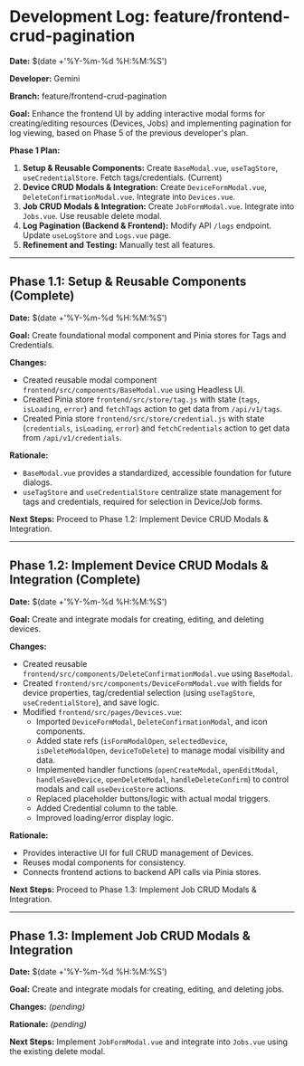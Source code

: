# Development Log: feature/frontend-crud-pagination

**Date:** $(date +'%Y-%m-%d %H:%M:%S')

**Developer:** Gemini

**Branch:** feature/frontend-crud-pagination

**Goal:** Enhance the frontend UI by adding interactive modal forms for creating/editing resources (Devices, Jobs) and implementing pagination for log viewing, based on Phase 5 of the previous developer's plan.

**Phase 1 Plan:**

1.  **Setup & Reusable Components:** Create `BaseModal.vue`, `useTagStore`, `useCredentialStore`. Fetch tags/credentials. (Current)
2.  **Device CRUD Modals & Integration:** Create `DeviceFormModal.vue`, `DeleteConfirmationModal.vue`. Integrate into `Devices.vue`.
3.  **Job CRUD Modals & Integration:** Create `JobFormModal.vue`. Integrate into `Jobs.vue`. Use reusable delete modal.
4.  **Log Pagination (Backend & Frontend):** Modify API `/logs` endpoint. Update `useLogStore` and `Logs.vue` page.
5.  **Refinement and Testing:** Manually test all features.

---

## Phase 1.1: Setup & Reusable Components (Complete)

**Date:** $(date +'%Y-%m-%d %H:%M:%S')

**Goal:** Create foundational modal component and Pinia stores for Tags and Credentials.

**Changes:**
*   Created reusable modal component `frontend/src/components/BaseModal.vue` using Headless UI.
*   Created Pinia store `frontend/src/store/tag.js` with state (`tags`, `isLoading`, `error`) and `fetchTags` action to get data from `/api/v1/tags`.
*   Created Pinia store `frontend/src/store/credential.js` with state (`credentials`, `isLoading`, `error`) and `fetchCredentials` action to get data from `/api/v1/credentials`.

**Rationale:**
*   `BaseModal.vue` provides a standardized, accessible foundation for future dialogs.
*   `useTagStore` and `useCredentialStore` centralize state management for tags and credentials, required for selection in Device/Job forms.

**Next Steps:** Proceed to Phase 1.2: Implement Device CRUD Modals & Integration.

---

## Phase 1.2: Implement Device CRUD Modals & Integration (Complete)

**Date:** $(date +'%Y-%m-%d %H:%M:%S')

**Goal:** Create and integrate modals for creating, editing, and deleting devices.

**Changes:**
*   Created reusable `frontend/src/components/DeleteConfirmationModal.vue` using `BaseModal`.
*   Created `frontend/src/components/DeviceFormModal.vue` with fields for device properties, tag/credential selection (using `useTagStore`, `useCredentialStore`), and save logic.
*   Modified `frontend/src/pages/Devices.vue`:
    *   Imported `DeviceFormModal`, `DeleteConfirmationModal`, and icon components.
    *   Added state refs (`isFormModalOpen`, `selectedDevice`, `isDeleteModalOpen`, `deviceToDelete`) to manage modal visibility and data.
    *   Implemented handler functions (`openCreateModal`, `openEditModal`, `handleSaveDevice`, `openDeleteModal`, `handleDeleteConfirm`) to control modals and call `useDeviceStore` actions.
    *   Replaced placeholder buttons/logic with actual modal triggers.
    *   Added Credential column to the table.
    *   Improved loading/error display logic.

**Rationale:**
*   Provides interactive UI for full CRUD management of Devices.
*   Reuses modal components for consistency.
*   Connects frontend actions to backend API calls via Pinia stores.

**Next Steps:** Proceed to Phase 1.3: Implement Job CRUD Modals & Integration.

---

## Phase 1.3: Implement Job CRUD Modals & Integration

**Date:** $(date +'%Y-%m-%d %H:%M:%S')

**Goal:** Create and integrate modals for creating, editing, and deleting jobs.

**Changes:**
*(pending)*

**Rationale:**
*(pending)*

**Next Steps:** Implement `JobFormModal.vue` and integrate into `Jobs.vue` using the existing delete modal. 